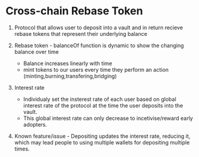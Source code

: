 # Cross-chain Rebase Token
1. Protocol that allows user to deposit into a vault and in return recieve rebase tokens that represent their underlying balance

2. Rebase token - balanceOf function is dynamic to show the changing balance over time
    - Balance increases linearly with time
    - mint tokens to our users every time they perform an action (minting,burning,transfering,bridging)

3. Interest rate 
    - Individualy set the insterest rate of each user based on global interest rate of the protocol at the time the user deposits into the vault.
    - This global interest rate can only decrease to incetivise/reward early adopters.

4. Known feature/issue - Depositing updates the interest rate, reducing it, which may lead people to using multiple wallets for depositing multiple times.